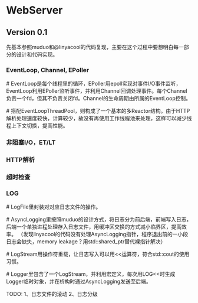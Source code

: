 # WebServer

## Version 0.1

先基本参照muduo和@linyacool的代码复现，主要在这个过程中要想明白每一部分的设计和代码实现。

### EventLoop, Channel, EPoller

\# EventLoop是每个线程里的循环，EPoller用epoll实现对事件I/O事件监听，EventLoop利用EPoller监听事件，并利用Channel回调处理事件。每个Channel负责一个fd，但其不负责关闭fd。Channel的生命周期由所属的EventLoop控制。

\# 搭配EventLoopThreadPool，则构成了一个基本的多Reactor结构。由于HTTP解析处理速度较快，计算较少，故没有再使用工作线程池来处理，这样可以减少线程上下文切换，提高性能。

### 非阻塞I/O，ET/LT

### HTTP解析

### 超时检查

### LOG

\# LogFile里封装对对应日志文件的操作。

\# AsyncLogging里按照muduo的设计方式，将日志分为前后端，前端写入日志，后端一个单独进程处理存入日志文件，用缓冲区交换的方式减小临界区，提高效率。
（发现linyacool的代码没有处理AsyncLogging指针，程序退出前的一小段日志会缺失，memory leakage？用std::shared\_ptr替代裸指针解决）

\# LogStream用操作符重载，让日志写入可以用<<运算符，符合std::cout的使用习惯。

\# Logger里包含了一个LogStream，并利用宏定义，每次用LOG<<时生成Logger临时对象，并在析构时通过AsyncLogging发送至后端。


TODO: 1、日志文件的滚动 2、日志分级
